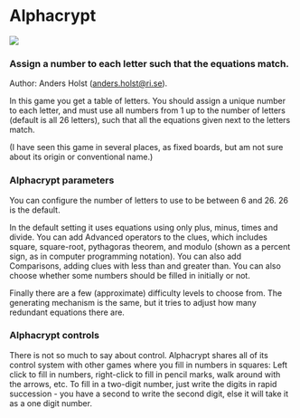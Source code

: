 # Alphacrypt

![](https://raw.githubusercontent.com/Anders-Holst/sgt-puzzles-aho-extensions/alphacrypt.png)

### Assign a number to each letter such that the equations match.

Author: Anders Holst (anders.holst@ri.se).

In this game you get a table of letters. You should assign a unique
number to each letter, and must use all numbers from 1 up to the
number of letters (default is all 26 letters), such that all the
equations given next to the letters match.

(I have seen this game in several places, as fixed boards, but am not
sure about its origin or conventional name.)

### Alphacrypt parameters

You can configure the number of letters to use to be between 6 and
26. 26 is the default.

In the default setting it uses equations using only plus, minus, times
and divide. You can add Advanced operators to the clues, which
includes square, square-root, pythagoras theorem, and modulo (shown as
a percent sign, as in computer programming notation). You can also add
Comparisons, adding clues with less than and greater than. You can
also choose whether some numbers should be filled in initially or not.

Finally there are a few (approximate) difficulty levels to choose
from. The generating mechanism is the same, but it tries to adjust how
many redundant equations there are.

### Alphacrypt controls

There is not so much to say about control. Alphacrypt shares all of
its control system with other games where you fill in numbers in
squares: Left click to fill in numbers, right-click to fill in pencil
marks, walk around with the arrows, etc. To fill in a two-digit
number, just write the digits in rapid succession - you have a second
to write the second digit, else it will take it as a one digit number.

